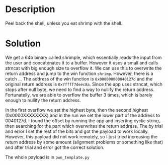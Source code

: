 # Description

Peel back the shell, unless you eat shrimp with the shell.

# Solution

We get a 64b binary called shrimple, which essentially reads the input from the user and concatenates it to a buffer. However it uses
a small and calls strncat with big enough size to overflow it. We can use this to overwrite the return address and jump to the win function `shrimp`. However, there is a catch ... The address of the win function is `0x000000000040127d` and the original return address is `0x7ffff7deec8a`. Since the app uses strncat, which stops after null byte, we need to find a way to nullify the return address. Fortunatelly, we are able to overflow the buffer 3 times, which is barely enough to nullify the return address.

In the first overflow we set the highest byte, then the second highest (0x0000XXXXXXXX) and in the run we set the lower part of the address to 0040127d. I found the offset by running the app and inserting cyclic string, then searching for the part which overwrites the return address. The by trial and error I set the rest of the bits and got the payload to work locally. However, this payload
did not work remotely, so I just tried increasing the return address by some amount (alignment problems or something like that) and after trial and error got the correct solution.

The whole payload is in `pwn_template.py`